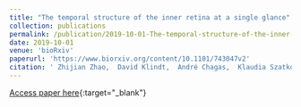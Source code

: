 ```yaml
---
title: "The temporal structure of the inner retina at a single glance"
collection: publications
permalink: /publication/2019-10-01-The-temporal-structure-of-the-inner-retina-at-a-single-glance
date: 2019-10-01
venue: 'bioRxiv'
paperurl: 'https://www.biorxiv.org/content/10.1101/743047v2'
citation: ' Zhijian Zhao,  David Klindt,  André Chagas,  Klaudia Szatko,  Luke Rogerson,  Dario Protti,  Christian Behrens,  Deniz Dalkara,  Timm Schubert,  Matthias Bethge,  Katrin Franke,  Philipp Berens,  Alexander Ecker,  Thomas Euler, &quot;The temporal structure of the inner retina at a single glance.&quot; bioRxiv, 2019.'
---
```

[Access paper here](https://www.biorxiv.org/content/10.1101/743047v2){:target="_blank"}
